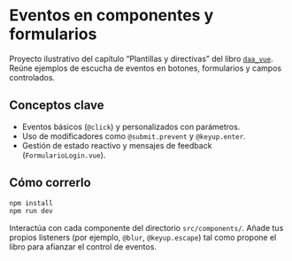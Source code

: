 # Eventos en componentes y formularios

Proyecto ilustrativo del capítulo “Plantillas y directivas” del libro [`daa_vue`](https://salesmendesandre.github.io/daa_vue/main/vue/p1c3_plantillas_y_directivas.html). Reúne ejemplos de escucha de eventos en botones, formularios y campos controlados.

## Conceptos clave
- Eventos básicos (`@click`) y personalizados con parámetros.
- Uso de modificadores como `@submit.prevent` y `@keyup.enter`.
- Gestión de estado reactivo y mensajes de feedback (`FormularioLogin.vue`).

## Cómo correrlo
```bash
npm install
npm run dev
```

Interactúa con cada componente del directorio `src/components/`. Añade tus propios listeners (por ejemplo, `@blur`, `@keyup.escape`) tal como propone el libro para afianzar el control de eventos.
